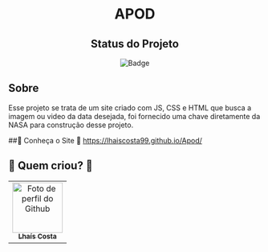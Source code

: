 <h1 align="center">APOD</h1>

<div id="inicio" align=center>
<h2><strong>Status do Projeto</strong></h2>

  ![Badge](https://img.shields.io/website?down_message=em%20andamento&label=STATUS&style=for-the-badge&up_message=conclu%C3%ADdo&url=https%3A%2F%2Fytallobruno.github.io%2FProjetoFinalModulo2%2F)

</div> 

## Sobre
Esse projeto se trata de um site criado com JS, CSS e HTML que busca a imagem ou video da data desejada, foi fornecido uma chave diretamente da NASA para construção desse projeto.


##:small_blue_diamond: Conheça o Site :small_blue_diamond:
https://lhaiscosta99.github.io/Apod/

## 🤜 Quem criou? 🤛
<table>      
  <tr>    
    <td align="center">
      <a href="https://github.com/LhaisCosta99">
        <img src="https://avatars.githubusercontent.com/u/102974727?v=4" width="100px;" alt="Foto de perfil do Github"/><br>
        <sub>
          <b>Lhaís Costa</b>
        </sub>
      </a>
    </td>    

